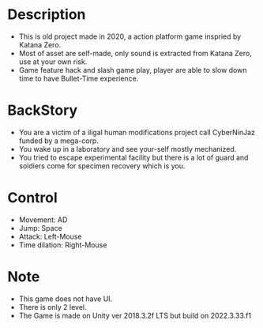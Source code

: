 # Description
- This is old project made in 2020, a action platform game inspried by Katana Zero.
- Most of asset are self-made, only sound is extracted from Katana Zero, use at your own risk.
- Game feature hack and slash game play, player are able to slow down time to have Bullet-Time experience.

# BackStory
- You are a victim of a iligal human modifications project call CyberNinJaz funded by a mega-corp.
- You wake up in a laboratory and see your-self mostly mechanized.
- You tried to escape experimental facility but there is a lot of guard and soldiers come for specimen recovery which is you.

# Control
- Movement: AD
- Jump: Space
- Attack: Left-Mouse
- Time dilation: Right-Mouse

# Note
- This game does not have UI.
- There is only 2 level.
- The Game is made on Unity ver 2018.3.2f LTS but build on 2022.3.33.f1
